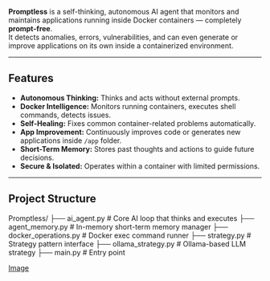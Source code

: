 **Promptless** is a self-thinking, autonomous AI agent that monitors and maintains applications running inside Docker containers — completely **prompt-free**.  
It detects anomalies, errors, vulnerabilities, and can even generate or improve applications on its own inside a containerized environment.

---

## Features

-  **Autonomous Thinking:** Thinks and acts without external prompts.  
-  **Docker Intelligence:** Monitors running containers, executes shell commands, detects issues.  
-  **Self-Healing:** Fixes common container-related problems automatically.  
-  **App Improvement:** Continuously improves code or generates new applications inside `/app` folder.  
-  **Short-Term Memory:** Stores past thoughts and actions to guide future decisions.  
-  **Secure & Isolated:** Operates within a container with limited permissions.

---

## Project Structure

Promptless/
├── ai_agent.py # Core AI loop that thinks and executes
├── agent_memory.py # In-memory short-term memory manager
├── docker_operations.py # Docker exec command runner
├── strategy.py # Strategy pattern interface
├── ollama_strategy.py # Ollama-based LLM strategy
├── main.py # Entry point

[Image](promptless.png)
